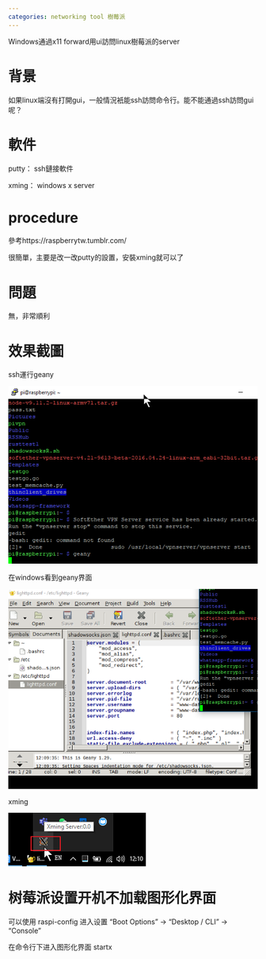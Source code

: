 ```yaml
---
categories: networking tool 樹莓派
---
```

Windows通過x11 forward用ui訪問linux樹莓派的server

# 背景

如果linux端沒有打開gui，一般情況衹能ssh訪問命令行。能不能通過ssh訪問gui呢？

# 軟件

putty：	ssh鏈接軟件

xming：	windows x server

# procedure

參考https://raspberrytw.tumblr.com/

很簡單，主要是改一改putty的設置，安裝xming就可以了



# 問題

無，非常順利

# 效果截圖

ssh運行geany

![image-20200905121421755](../images/2021-03-07-Windows%E9%80%9A%E9%81%8Ex11%20forward%E7%94%A8ui%E8%A8%AA%E5%95%8F%E6%A8%B9%E8%8E%93%E6%B4%BE%E7%9A%84server/image-20200905121421755.png)

在windows看到geany界面

![image-20200905121446156](../images/2021-03-07-Windows%E9%80%9A%E9%81%8Ex11%20forward%E7%94%A8ui%E8%A8%AA%E5%95%8F%E6%A8%B9%E8%8E%93%E6%B4%BE%E7%9A%84server/image-20200905121446156.png)

xming

![image-20200905121505872](../images/Windows%E9%80%9A%E9%81%8Ex11%20forward%E7%94%A8ui%E8%A8%AA%E5%95%8F%E6%A8%B9%E8%8E%93%E6%B4%BE%E7%9A%84server.assets/image-20200905121505872.png)

# 树莓派设置开机不加载图形化界面

可以使用 raspi-config 进入设置
“Boot Options” -> “Desktop / CLI” -> “Console”

在命令行下进入图形化界面
startx